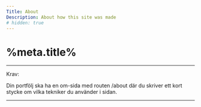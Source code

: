 ```yaml
---
Title: About
Description: About how this site was made
# hidden: true
---
```

# %meta.title%

----
Krav:

Din portfölj ska ha en om-sida med routen /about där du skriver ett kort stycke om vilka tekniker du använder i sidan.

----
